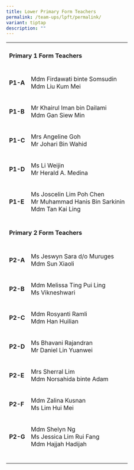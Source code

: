 ```yaml
---
title: Lower Primary Form Teachers
permalink: /team-ups/lpft/permalink/
variant: tiptap
description: ""
---
```

<p></p><table><tbody><tr><td rowspan="1" colspan="2"><h4><strong>Primary 1 Form Teachers</strong></h4></td></tr><tr><td rowspan="1" colspan="1"><p><strong>P1-A</strong></p></td><td rowspan="1" colspan="1"><p>Mdm Firdawati binte Somsudin<br>Mdm Liu Kum Mei</p></td></tr><tr><td rowspan="1" colspan="1"><p><strong>P1-B</strong></p></td><td rowspan="1" colspan="1"><p>Mr Khairul Iman bin Dailami<br>Mdm Gan Siew Min</p></td></tr><tr><td rowspan="1" colspan="1"><p><strong>P1-C</strong></p></td><td rowspan="1" colspan="1"><p>Mrs Angeline Goh<br>Mr Johari Bin Wahid</p></td></tr><tr><td rowspan="1" colspan="1"><p><strong>P1-D</strong></p></td><td rowspan="1" colspan="1"><p>Ms Li Weijin<br>Mr Herald A. Medina</p></td></tr><tr><td rowspan="1" colspan="1"><p><strong>P1-E</strong></p></td><td rowspan="1" colspan="1"><p>Ms Joscelin Lim Poh Chen&nbsp;<br>Mr Muhammad Hanis Bin Sarkinin <br>Mdm Tan Kai Ling</p></td></tr><tr><td rowspan="1" colspan="2"><p></p><h4><strong>Primary 2 Form Teachers</strong></h4></td></tr><tr><td rowspan="1" colspan="1"><p><strong>P2-A</strong></p></td><td rowspan="1" colspan="1"><p>Ms Jeswyn Sara d/o Muruges&nbsp;<br>Mdm Sun Xiaoli</p></td></tr><tr><td rowspan="1" colspan="1"><p><strong>P2-B</strong></p></td><td rowspan="1" colspan="1"><p>Mdm Melissa Ting Pui Ling<br>Ms Vikneshwari</p></td></tr><tr><td rowspan="1" colspan="1"><p><strong>P2-C</strong></p></td><td rowspan="1" colspan="1"><p>Mdm Rosyanti Ramli&nbsp;<br>Mdm Han Huilian</p></td></tr><tr><td rowspan="1" colspan="1"><p><strong>P2-D</strong></p></td><td rowspan="1" colspan="1"><p>Ms Bhavani Rajandran<br>Mr Daniel Lin Yuanwei</p></td></tr><tr><td rowspan="1" colspan="1"><p><strong>P2-E</strong></p></td><td rowspan="1" colspan="1"><p>Mrs Sherral Lim&nbsp;<br>Mdm Norsahida binte Adam</p></td></tr><tr><td rowspan="1" colspan="1"><p><strong>P2-F</strong></p></td><td rowspan="1" colspan="1"><p>Mdm Zalina Kusnan<br>Ms Lim Hui Mei</p></td></tr><tr><td rowspan="1" colspan="1"><p><strong>P2-G</strong></p></td><td rowspan="1" colspan="1"><p>Mdm Shelyn Ng<br>Ms Jessica Lim Rui Fang<br>Mdm Hajjah Hadijah</p></td></tr><tr><td rowspan="1" colspan="1"><p></p></td><td rowspan="1" colspan="1"><p></p></td></tr></tbody></table><p></p><p></p>